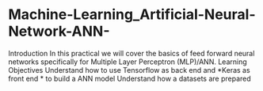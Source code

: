 # Machine-Learning_Artificial-Neural-Network-ANN-
Introduction In this practical we will cover the basics of feed forward neural networks specifically for Multiple Layer Perceptron (MLP)/ANN.  Learning Objectives Understand how to use Tensorflow as back end and *Keras as front end * to build a ANN model Understand how a datasets are prepared 
